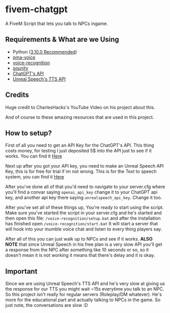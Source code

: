 # fivem-chatgpt
A FiveM Script that lets you talk to NPCs ingame.

## Requirements & What are we Using
- Python ([3.10.0 Recommended](https://www.python.org/downloads/release/python-3100/))
- [pma-voice](https://github.com/AvarianKnight/pma-voice)
- [voice-recognition](https://github.com/Dalrae1/FiveM-Mumble-Auto-Moderation)
- [sounity](https://github.com/araynimax/sounity)
- [ChatGPT's API](https://platform.openai.com/settings/organization/billing/overview)
- [Unreal Speech's TTS API](https://unrealspeech.com/)

## Credits
Huge credit to CharlesHacks's YouTube Video on his project about this.

And of course to these amazing resources that are used in this project.

## How to setup?
First of all you need to get an API Key for the ChatGPT's API.
This thing costs money, for testing I just deposited 5$ into the API just to see if it works.
You can find it [Here](https://platform.openai.com/settings/organization/billing/overview)

Next up after you got your API key, you need to make an Unreal Speech API Key, this is for free for trial if im not wrong.
This is for the Text to speech system, you can find it [Here](https://unrealspeech.com/)

After you've done all of that you'd need to navigate to your server.cfg where you'll find a convar saying `openai_api_key` change it to your ChatGPT api key, and another api key there saying `unrealspeech_api_key`. Change it too.

After you've set all of these things up, You're ready to start using the script.
Make sure you've started the script in your server.cfg and he's started and then open this file: `/voice-recognition/setup.bat` and after the installation has finished open `/voice-recognition/start.bat`
It will start a server that will hook into your mumble voice chat and listen to every thing players say.

After all of this you can just walk up to NPCs and see if it works.
**ALSO NOTE** that since Unreal Speech in his free plan is a very slow API you'll get a response from the NPC after something like 10 seconds or so, so it doesn't mean it is not working it means that there's delay and it is okay.

## Important
Since we are using Unreal Speech's TTS API and he's very slow at giving us the response for our TTS you might wait ~15s everytime you talk to an NPC.
So this project isn't really for regular servers (Roleplay/DM whatever). He's more for the educational part and actually talking to NPCs in the game.
So just note, the conversations are slow :D
